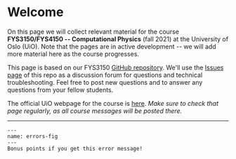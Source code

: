 # Welcome

On this page we will collect relevant material for the course **FYS3150/FYS4150 -- Computational Physics** (fall 2021) at the University of Oslo (UiO). Note that the pages are in active development -- we will add more material here as the course progresses.

This page is based on our FYS3150 [GitHub repository](https://github.com/anderkve/FYS3150). We'll use the [Issues page](https://github.com/anderkve/FYS3150/issues) of this repo as a discussion forum for questions and technical troubleshooting. Feel free to post new questions and to answer any questions from your fellow students.

The official UiO webpage for the course is [here](https://www.uio.no/studier/emner/matnat/fys/FYS3150/h21/index.html). *Make sure to check that page regularly, as all course messages will be posted there.*



----

```{figure} ./errors_40.png
---
name: errors-fig
---
Bonus points if you get this error message!
```